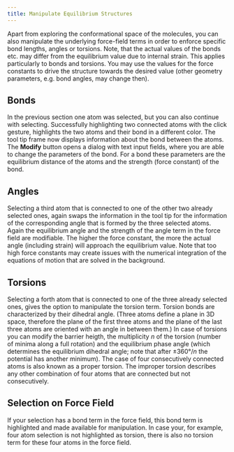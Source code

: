 ```yaml
---
title: Manipulate Equilibrium Structures
---
```


Apart from exploring the conformational space of the molecules, you can also manipulate the underlying force-field terms in order to enforce specific bond lengths, angles or torsions. Note, that the actual values of the bonds etc. may differ from the equilibrium value due to internal strain. This applies particularly to bonds and torsions. You may use the values for the force constants to drive the structure towards the desired value (other geometry parameters, e.g. bond angles, may change then).

## Bonds
In the previous section one atom was selected, but you can also continue with selecting. 
Successfully highlighting two connected atoms with the click gesture, highlights the two atoms and their bond in a different color.
The tool tip frame now displays information about the bond between the atoms.
The **Modify** button opens a dialog with text input fields, where you are able to change the parameters of the bond.
For a bond these parameters are the equilibrium distance of the atoms and the strength (force constant) of the bond.

## Angles
Selecting a third atom that is connected to one of the other two already selected ones, again swaps the information in the tool tip for the information of the corresponding angle that is formed by the three selected atoms.
Again the equilibrium angle and the strength of the angle term in the force field are modifiable. The higher the force constant, the more the actual angle (including strain) will approach the equilibrium value. Note that too high force constants may create issues with the numerical integration of the equations of motion that are solved in the background.


## Torsions
Selecting a forth atom that is connected to one of the three already selected ones, gives the option to manipulate the torsion term.
Torsion bonds are characterized by their dihedral angle. 
(Three atoms define a plane in 3D space, therefore the plane of the first three atoms and the plane of the last three atoms are oriented with an angle in between them.)
In case of torsions you can modify the barrier heigth, the multiplicity *n* of the torsion (number of minima along a full rotation) and the equilibrium phase angle (which determines the equilibrium dihedral angle; note that after ±360°/*n* the potential has another minimum). 
The case of four consecutively connected atoms is also known as a proper torsion.
The improper torsion describes any other combination of four atoms that are connected but not consecutively.

## Selection on Force Field
If your selection has a bond term in the force field, this bond term is highlighted and made available for manipulation.
In case your, for example, four atom selection is not highlighted as torsion, there is also no torsion term for these four atoms in the force field.
